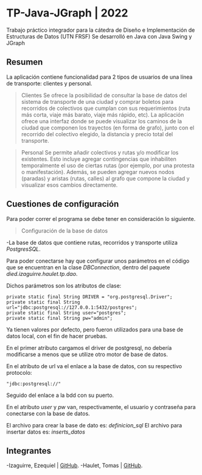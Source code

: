 # TP-Java-JGraph | 2022
Trabajo práctico integrador para la cátedra de Diseño e Implementación de Estructuras de Datos (UTN FRSF)
Se desarrolló en Java con Java Swing y JGraph 

## Resumen
La aplicación contiene funcionalidad para 2 tipos de usuarios de una línea de transporte: clientes y personal.

> Clientes
Se ofrece la posibilidad de consultar la base de datos del sistema de transporte de una ciudad y comprar boletos para 
recorridos de colectivos que cumplan con sus requerimientos (ruta más corta, viaje más barato, viaje más rápido, etc).
La aplicación ofrece una interfaz donde se puede visualizar los caminos de la ciudad que componen los trayectos (en forma de grafo),
junto con el recorrido del colectivo elegido, la distancia y precio total del transporte.

> Personal
Se permite añadir colectivos y rutas y/o modificar los existentes. Esto incluye agregar contingencias que inhabiliten
temporalmente el uso de ciertas rutas (por ejemplo, por una protesta o manifestación).
Además, se pueden agregar nuevos nodos (paradas) y aristas (rutas, calles) al grafo que compone la ciudad y visualizar esos
cambios directamente.

## Cuestiones de configuración

Para poder correr el programa se debe tener en consideración lo siguiente.

> Configuración de la base de datos

-La base de datos que contiene rutas, recorridos y transporte utiliza *PostgresSQL*.

Para poder conectarse hay que configurar unos parámetros en el código que se encuentran en la clase *DBConnection*, dentro del paquete *died.izaguirre.haulet.tp.dao*.

Dichos parámetros son los atributos de clase:
```
private static final String DRIVER = "org.postgresql.Driver";
private static final String url="jdbc:postgresql://127.0.0.1:5432/postgres";
private static final String user="postgres";
private static final String pw="admin";
```
Ya tienen valores por defecto, pero fueron utilizados para una base de datos local, con el fin de hacer pruebas.

En el primer atributo cargamos el driver de postgresql, no debería modificarse a menos que se utilize otro motor de base de datos.

En el atributo de url va el enlace a la base de datos, con su respectivo protocolo:
```
"jdbc:postgresql://"
```
Seguido del enlace a la bdd con su puerto.

En el atributo *user* y *pw* van, respectivamente, el usuario y contraseña para conectarse con la base de datos.

El archivo para crear la base de dato es: *definicion_sql*
El archivo para insertar datos es: *inserts_datos*

## Integrantes
-Izaguirre, Ezequiel | [GitHub](https://github.com/Totremont).
-Haulet, Tomas       | [GitHub](https://github.com/tomihlt).


